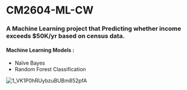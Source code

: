 # CM2604-ML-CW

### A Machine Learning project that Predicting whether income exceeds $50K/yr based on census data.

#### Machine Learning Models : 
- Naïve Bayes
- Random Forest Classification

![1_VK1P0hRUybzuBUBm852pfA](https://github.com/VinukaSilva/CM2604-ML-CW/assets/137886592/5cc2de57-2742-45d3-b13f-97a0e85b1c67)
